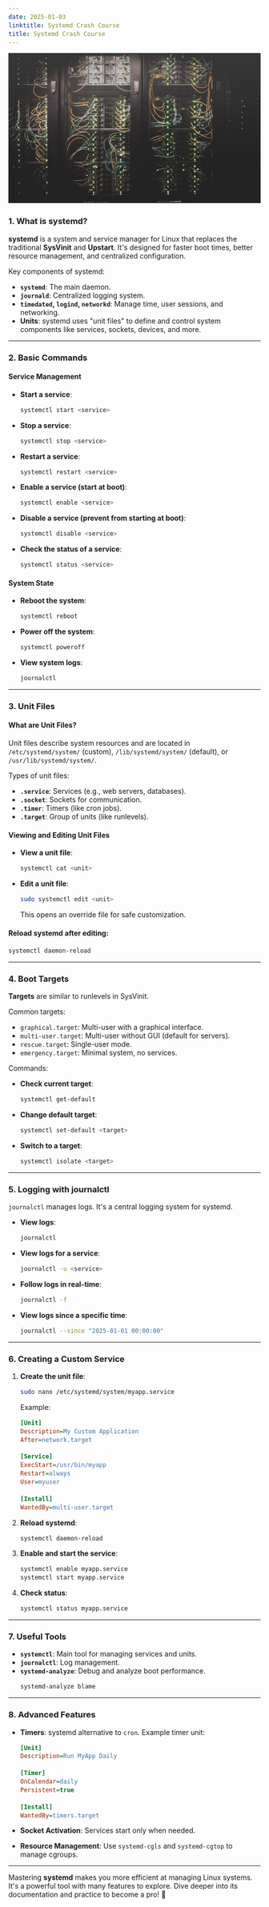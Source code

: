 ```yaml
---
date: 2025-01-03
linktitle: Systemd Crash Course
title: Systemd Crash Course
---
```

![alt](data-center-infrastructure.jpeg)
### **1. What is systemd?**
**systemd** is a system and service manager for Linux that replaces the traditional **SysVinit** and **Upstart**. It's designed for faster boot times, better resource management, and centralized configuration.

Key components of systemd:
- **`systemd`**: The main daemon.
- **`journald`**: Centralized logging system.
- **`timedated`, `logind`, `networkd`**: Manage time, user sessions, and networking.
- **Units**: systemd uses "unit files" to define and control system components like services, sockets, devices, and more.

---

### **2. Basic Commands**

#### **Service Management**
- **Start a service**:
  ```bash
  systemctl start <service>
  ```
- **Stop a service**:
  ```bash
  systemctl stop <service>
  ```
- **Restart a service**:
  ```bash
  systemctl restart <service>
  ```
- **Enable a service (start at boot)**:
  ```bash
  systemctl enable <service>
  ```
- **Disable a service (prevent from starting at boot)**:
  ```bash
  systemctl disable <service>
  ```
- **Check the status of a service**:
  ```bash
  systemctl status <service>
  ```

#### **System State**
- **Reboot the system**:
  ```bash
  systemctl reboot
  ```
- **Power off the system**:
  ```bash
  systemctl poweroff
  ```
- **View system logs**:
  ```bash
  journalctl
  ```

---

### **3. Unit Files**

#### **What are Unit Files?**
Unit files describe system resources and are located in `/etc/systemd/system/` (custom), `/lib/systemd/system/` (default), or `/usr/lib/systemd/system/`.

Types of unit files:
- **`.service`**: Services (e.g., web servers, databases).
- **`.socket`**: Sockets for communication.
- **`.timer`**: Timers (like cron jobs).
- **`.target`**: Group of units (like runlevels).

#### **Viewing and Editing Unit Files**
- **View a unit file**:
  ```bash
  systemctl cat <unit>
  ```
- **Edit a unit file**:
  ```bash
  sudo systemctl edit <unit>
  ```
  This opens an override file for safe customization.

#### **Reload systemd after editing**:
  ```bash
  systemctl daemon-reload
  ```

---

### **4. Boot Targets**
**Targets** are similar to runlevels in SysVinit.

Common targets:
- `graphical.target`: Multi-user with a graphical interface.
- `multi-user.target`: Multi-user without GUI (default for servers).
- `rescue.target`: Single-user mode.
- `emergency.target`: Minimal system, no services.

Commands:
- **Check current target**:
  ```bash
  systemctl get-default
  ```
- **Change default target**:
  ```bash
  systemctl set-default <target>
  ```
- **Switch to a target**:
  ```bash
  systemctl isolate <target>
  ```

---

### **5. Logging with journalctl**
`journalctl` manages logs. It's a central logging system for systemd.

- **View logs**:
  ```bash
  journalctl
  ```
- **View logs for a service**:
  ```bash
  journalctl -u <service>
  ```
- **Follow logs in real-time**:
  ```bash
  journalctl -f
  ```
- **View logs since a specific time**:
  ```bash
  journalctl --since "2025-01-01 00:00:00"
  ```

---

### **6. Creating a Custom Service**

1. **Create the unit file**:
   ```bash
   sudo nano /etc/systemd/system/myapp.service
   ```
   Example:
   ```ini
   [Unit]
   Description=My Custom Application
   After=network.target

   [Service]
   ExecStart=/usr/bin/myapp
   Restart=always
   User=myuser

   [Install]
   WantedBy=multi-user.target
   ```

2. **Reload systemd**:
   ```bash
   systemctl daemon-reload
   ```

3. **Enable and start the service**:
   ```bash
   systemctl enable myapp.service
   systemctl start myapp.service
   ```

4. **Check status**:
   ```bash
   systemctl status myapp.service
   ```

---

### **7. Useful Tools**
- **`systemctl`**: Main tool for managing services and units. 
- **`journalctl`**: Log management. 
- **`systemd-analyze`**: Debug and analyze boot performance. 
  ```bash
  systemd-analyze blame
  ```

---

### **8. Advanced Features**
- **Timers**: systemd alternative to `cron`. 
  Example timer unit:
  ```ini
  [Unit]
  Description=Run MyApp Daily

  [Timer]
  OnCalendar=daily
  Persistent=true

  [Install]
  WantedBy=timers.target
  ```

- **Socket Activation**: Services start only when needed. 
- **Resource Management**: Use `systemd-cgls` and `systemd-cgtop` to manage cgroups. 

---

Mastering **systemd** makes you more efficient at managing Linux systems. It's a powerful tool with many features to explore. Dive deeper into its documentation and practice to become a pro! 🚀
